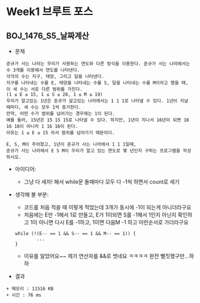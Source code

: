 # Week1 브루트 포스

## BOJ_1476_S5_날짜계산
- 문제

```
준규가 사는 나라는 우리가 사용하는 연도와 다른 방식을 이용한다. 준규가 사는 나라에서는 수 3개를 이용해서 연도를 나타낸다. 
각각의 수는 지구, 태양, 그리고 달을 나타낸다.
지구를 나타내는 수를 E, 태양을 나타내는 수를 S, 달을 나타내는 수를 M이라고 했을 때, 이 세 수는 서로 다른 범위를 가진다. 
(1 ≤ E ≤ 15, 1 ≤ S ≤ 28, 1 ≤ M ≤ 19)
우리가 알고있는 1년은 준규가 살고있는 나라에서는 1 1 1로 나타낼 수 있다. 1년이 지날 때마다, 세 수는 모두 1씩 증가한다.
만약, 어떤 수가 범위를 넘어가는 경우에는 1이 된다.
예를 들어, 15년은 15 15 15로 나타낼 수 있다. 하지만, 1년이 지나서 16년이 되면 16 16 16이 아니라 1 16 16이 된다.
이유는 1 ≤ E ≤ 15 라서 범위를 넘어가기 때문이다.

E, S, M이 주어졌고, 1년이 준규가 사는 나라에서 1 1 1일때,
준규가 사는 나라에서 E S M이 우리가 알고 있는 연도로 몇 년인지 구하는 프로그램을 작성하시오.
```
- 아이디어:   
	+ 그냥 다 세자! 해서 while문 돌때마다 모두 다 -1씩 하면서 count로 세기
  
  
- 생각해 볼 부분:  
	+ 코드를 처음 적을 때 이렇게 적었는데 3개가 동시에 -1이 되는게 아니더라구요
	+ 처음에는 E만 -1해서 1로 만들고, E가 1이되면 S를 -1해서 1인지 아닌지 확인하고
	1이 아니면 다시 E를 -1하고, 1이면 다음M -1 하고 이런순서로 가더라구요
	
	```
	while (!(E-- == 1 && S-- == 1 && M-- == 1)) {
			...
	}
	```

	+ 이유를 알았어요~~ 제가 연산자를 &&로 썻네요 ㅋㅋㅋㅋ 완전 뻘짓했구만...하하



- 결과

```
+ 메모리 : 11516 KB
+ 시간 : 76 ms
```